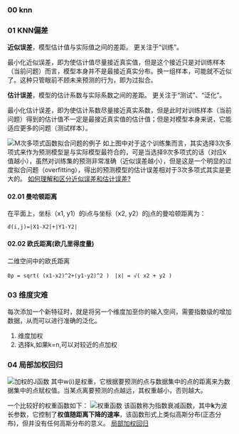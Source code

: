 ### 00 knn
### 01 KNN偏差
**近似误差**，模型估计值与实际值之间的差距。
更关注于“训练”。

最小化近似误差，即为使估计值尽量接近真实值，但是这个接近只是对训练样本（当前问题）而言，模型本身并不是最接近真实分布。换一组样本，可能就不近似了。这种只管眼前不顾未来预测的行为，即为过拟合。

**估计误差**，模型的估计系数与实际系数之间的差距。
更关注于“测试”、“泛化”。

最小化估计误差，即为使估计系数尽量接近真实系数，但是此时对训练样本（当前问题）得到的估计值不一定是最接近真实值的估计值；但是对模型本身来说，它能适应更多的问题（测试样本）。

![M次多项式函数拟合问题的例子](https://pic1.zhimg.com/v2-d944c057e85de7c847dea5ca61ee6dc0_r.jpg)
如上图中对于这个训练集而言，其实选择3次多项式来作为预测模型是与实际模型最符合的，可是当选择9次多项式的话（对应k值越小），虽然对训练集的预测非常准确（近似误差越小），但是这是一个明显的过度拟合问题（overfitting），得出的预测模型的估计误差相对于3次多项式其实是更大的。
[如何理解和区分近似误差和估计误差?](https://www.zhihu.com/question/60793482 "如何理解和区分近似误差和估计误差?")

#### 02.01 曼哈顿距离
在平面上，坐标（x1, y1）的i点与坐标（x2, y2）的j点的曼哈顿距离为：
```
d(i,j)=|X1-X2|+|Y1-Y2|
```

#### 02.02 欧氏距离(欧几里得度量)
二维空间中的欧氏距离
```
0ρ = sqrt( (x1-x2)^2+(y1-y2)^2 )　|x| = √( x2 + y2 )
```

### 03 维度灾难
每次添加一个新特征时，就是将另一个维度加至你的输入空间，需要指数级的增加数据，从而可以进行准确的泛化。

1. 维度加权
2. 选择k,如果k=n,可以对较近的点加权


### 04 局部加权回归
![加权的J函数](http://img.blog.csdn.net/20160720154847377)
其中w(i)是权重，它根据要预测的点与数据集中的点的距离来为数据集中的点赋权值。当某点离要预测的点越远，其权重越小，否则越大。

一个比较好的权重函数如下：
![权重函数](http://img.blog.csdn.net/20160720155155460)
该函数称为指数衰减函数，其中**k**为波长参数，它控制了**权值随距离下降的速率**，该函数形式上类似高斯分布(正态分布)，但并没有任何高斯分布的意义。
[局部加权回归](http://blog.csdn.net/herosofearth/article/details/51969517 "局部加权线性回归")